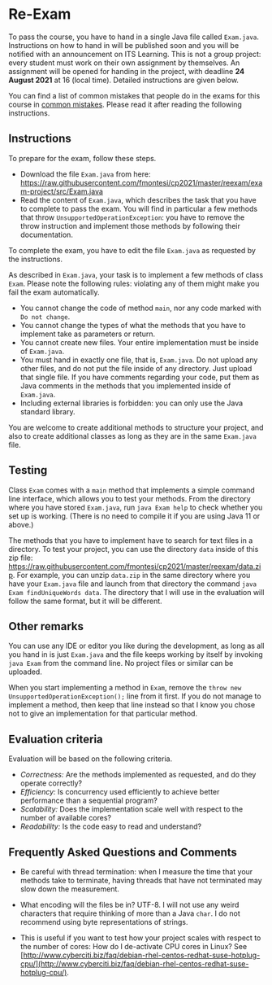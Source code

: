 # Re-Exam

To pass the course, you have to hand in a single Java file called `Exam.java`. Instructions on how to hand in will be published soon and you will be notified with an announcement on ITS Learning. This is not a group project: every student must work on their own assignment by themselves. An assignment will be opened for handing in the project, with deadline **24 August 2021** at 16 (local time). Detailed instructions are given below.

You can find a list of common mistakes that people do in the exams for this course in [common mistakes](https://github.com/fmontesi/cp2021/blob/master/reexam/common-mistakes.md). Please read it after reading the following instructions.

## Instructions

To prepare for the exam, follow these steps.
- Download the file `Exam.java` from here: <https://raw.githubusercontent.com/fmontesi/cp2021/master/reexam/exam-project/src/Exam.java>
- Read the content of `Exam.java`, which describes the task that you have to complete to pass the exam. You will find in particular a few methods that throw `UnsupportedOperationException`: you have to remove the throw instruction and implement those methods by following their documentation.

To complete the exam, you have to edit the file `Exam.java` as requested by the instructions.

As described in `Exam.java`, your task is to implement a few methods of class `Exam`. Please note the following rules: violating any of them might make you fail the exam automatically.
- You cannot change the code of method `main`, nor any code marked with `Do not change`.
- You cannot change the types of what the methods that you have to implement take as parameters or return.
- You cannot create new files. Your entire implementation must be inside of `Exam.java`.
- You must hand in exactly one file, that is, `Exam.java`. Do not upload any other files, and do not put the file inside of any directory. Just upload that single file. If you have comments regarding your code, put them as Java comments in the methods that you implemented inside of `Exam.java`.
- Including external libraries is forbidden: you can only use the Java standard library.

You are welcome to create additional methods to structure your project, and also to create additional classes as long as they are in the same `Exam.java` file.

## Testing

Class `Exam` comes with a `main` method that implements a simple command line interface, which allows you to test your methods.
From the directory where you have stored `Exam.java`, run `java Exam help` to check whether you set up is working. (There is no need to compile it if you are using Java 11 or above.)

The methods that you have to implement have to search for text files in a directory. To test your project, you can use the directory `data` inside of this zip file: <https://raw.githubusercontent.com/fmontesi/cp2021/master/reexam/data.zip>. For example, you can unzip `data.zip` in the same directory where you have your `Exam.java` file and launch from that directory the command `java Exam findUniqueWords data`. The directory that I will use in the evaluation will follow the same format, but it will be different.

## Other remarks

You can use any IDE or editor you like during the development, as long as all you hand in is just `Exam.java` and the file keeps working by itself by invoking `java Exam` from the command line. No project files or similar can be uploaded.

When you start implementing a method in `Exam`, remove the `throw new UnsupportedOperationException();` line from it first. If you do not manage to
implement a method, then keep that line instead so that I know you chose not
to give an implementation for that particular method.

## Evaluation criteria

Evaluation will be based on the following criteria.

- *Correctness:* Are the methods implemented as requested, and do they operate correctly?
- *Efficiency:* Is concurrency used efficiently to achieve better performance than a  sequential program?
- *Scalability:* Does the implementation scale well with respect to the number of available cores?
- *Readability:* Is the code easy to read and understand?

## Frequently Asked Questions and Comments

- Be careful with thread termination: when I measure the time that your methods take to terminate, having threads that have not terminated may slow down the measurement.

- What encoding will the files be in?
UTF-8. I will not use any weird characters that require thinking of more than a Java `char`. I do not recommend using byte representations of strings.

- This is useful if you want to test how your project scales with respect to the number of cores: How do I de-activate CPU cores in Linux?
See [http://www.cyberciti.biz/faq/debian-rhel-centos-redhat-suse-hotplug-cpu/](http://www.cyberciti.biz/faq/debian-rhel-centos-redhat-suse-hotplug-cpu/).
